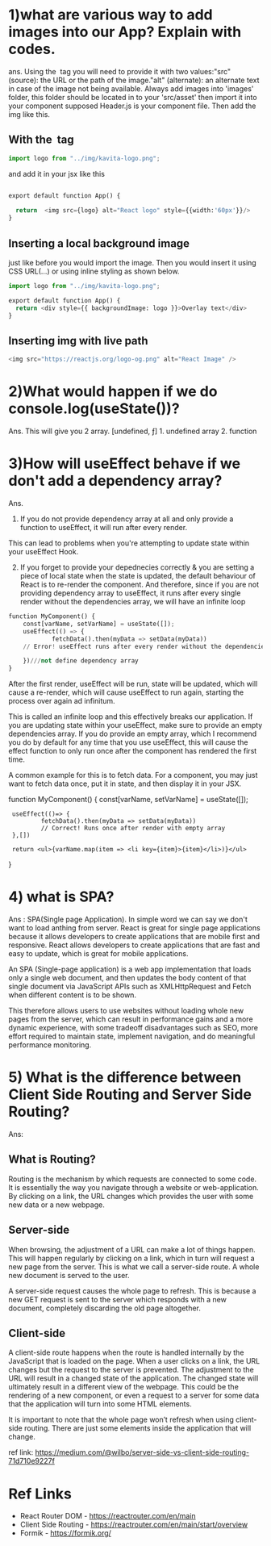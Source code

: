 # 1)what are various way to add images into our App? Explain with codes.
ans.
Using the <img/> tag you will need to provide it with two values:"src" (source): the URL or the path of the image."alt" (alternate): an alternate text in case of the image not being available.
Always add images into 'images' folder, this folder should be located in to your 'src/asset' then import it into your component
supposed Header.js is your component file. Then add the img like this.
## With the <img/> tag
```python
import logo from "../img/kavita-logo.png";
```
and add it in your jsx like this
```python

export default function App() {
  
  return  <img src={logo} alt="React logo" style={{width:'60px'}}/>
}    
```

## Inserting a local background image
just like before you would import the image. Then you would insert it using CSS URL(…) or using inline styling as shown below.
```python
import logo from "../img/kavita-logo.png";

export default function App() {
  return <div style={{ backgroundImage: logo }}>Overlay text</div>
}
```

## Inserting img with live path
```python
<img src="https://reactjs.org/logo-og.png" alt="React Image" />  
```

# 2)What would happen if we do console.log(useState())?
Ans. This will give you 2 array. [undefined, ƒ]
      1. undefined array
      2. function  

# 3)How will useEffect behave if we don't add a dependency array?
Ans. 
1) If you do not provide dependency array at all and only provide a function to useEffect, it will run after every render.

This can lead to problems when you're attempting to update state within your useEffect Hook.

2) If you forget to provide your depednecies correctly & you are setting a piece of local state when the state is updated, the default behaviour of React is to re-render the component. And therefore, since if you are not providing dependency array to useEffect, it runs after every single render without the dependencies array, we will have an infinite loop

```python
function MyComponent() {
    const[varName, setVarName] = useState([]);
    useEffect(() => {
            fetchData().then(myData => setData(myData))
    // Error! useEffect runs after every render without the dependencies array, causing infinite loop

    })///not define dependency array
}
```
After the first render, useEffect will be run, state will be updated, which will cause a re-render, which will cause useEffect to run again, starting the process over again ad infinitum.

This is called an infinite loop and this effectively breaks our application. If you are updating state within your useEffect, make sure to provide an empty dependencies array. If you do provide an empty array, which I recommend you do by default for any time that you use useEffect, this will cause the effect function to only run once after the component has rendered the first time.

A common example for this is to fetch data. For a component, you may just want to fetch data once, put it in state, and then display it in your JSX.

function MyComponent() {
     const[varName, setVarName] = useState([]); 

     useEffect(()=> {
             fetchData().then(myData => setData(myData))
             // Correct! Runs once after render with empty array
     },[])

     return <ul>{varName.map(item => <li key={item}>{item}</li>)}</ul>
}

# 4) what is SPA?
Ans : SPA(Single page Application). In simple word we can say we don't want to load anthing from server. React is great for single page applications because it allows developers to create applications that are mobile first and responsive. React allows developers to create applications that are fast and easy to update, which is great for mobile applications.

An SPA (Single-page application) is a web app implementation that loads only a single web document, and then updates the body content of that single document via JavaScript APIs such as XMLHttpRequest and Fetch when different content is to be shown.

This therefore allows users to use websites without loading whole new pages from the server, which can result in performance gains and a more dynamic experience, with some tradeoff disadvantages such as SEO, more effort required to maintain state, implement navigation, and do meaningful performance monitoring.

# 5) What is the difference between Client Side Routing and Server Side Routing?
Ans:
## What is Routing?
Routing is the mechanism by which requests are connected to some code. It is essentially the way you navigate through a website or web-application. By clicking on a link, the URL changes which provides the user with some new data or a new webpage.

## Server-side
When browsing, the adjustment of a URL can make a lot of things happen. This will happen regularly by clicking on a link, which in turn will request a new page from the server. This is what we call a server-side route. A whole new document is served to the user.

A server-side request causes the whole page to refresh. This is because a new GET request is sent to the server which responds with a new document, completely discarding the old page altogether.

## Client-side
A client-side route happens when the route is handled internally by the JavaScript that is loaded on the page. When a user clicks on a link, the URL changes but the request to the server is prevented. The adjustment to the URL will result in a changed state of the application. The changed state will ultimately result in a different view of the webpage. This could be the rendering of a new component, or even a request to a server for some data that the application will turn into some HTML elements.

It is important to note that the whole page won’t refresh when using client-side routing. There are just some elements inside the application that will change.

ref link: https://medium.com/@wilbo/server-side-vs-client-side-routing-71d710e9227f

# Ref Links
<ul>
	<li>React Router DOM - <a href="https://reactrouter.com/en/main" target="_blank">https://reactrouter.com/en/main</a></li>
	<li>Client Side Routing - <a href="https://reactrouter.com/en/main/start/overview" target="_blank">https://reactrouter.com/en/main/start/overview</a></li>
	<li>Formik - <a href="https://formik.org/" target="_blank">https://formik.org/</a></li>
</ul>